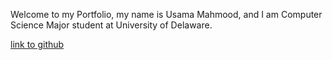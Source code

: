 Welcome to my Portfolio, my name is Usama Mahmood, and I am Computer Science Major student at University of Delaware.

[link to github](https://github.com/usamamahmood01/usamamahmood01.github.io)
